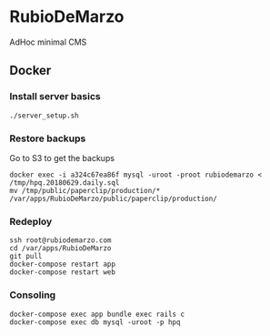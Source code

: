 # RubioDeMarzo

AdHoc minimal CMS

## Docker

### Install server basics
    ./server_setup.sh

### Restore backups

Go to S3 to get the backups

    docker exec -i a324c67ea86f mysql -uroot -proot rubiodemarzo < /tmp/hpq.20180629.daily.sql
    mv /tmp/public/paperclip/production/* /var/apps/RubioDeMarzo/public/paperclip/production/

### Redeploy

    ssh root@rubiodemarzo.com
    cd /var/apps/RubioDeMarzo
    git pull
    docker-compose restart app
    docker-compose restart web

### Consoling

    docker-compose exec app bundle exec rails c
    docker-compose exec db mysql -uroot -p hpq
